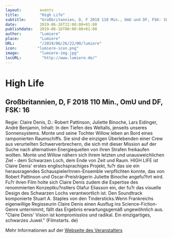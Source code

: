 ```yaml
---
layout:        events
title:         "High Life"
subtitle:      "Großbritannien, D, F 2018 110 Min., OmU und DF, FSK: 16"
date:          2019-06-26T22:00:00+01:00
publishdate:   2019-06-16T00:00:00+01:00
author:        "Lumiere"
place:         "Lumiere"
URL:           "/2019/06/26/22/00/lumiere"
icon:         "lumiere-icon.png"
image:         "lumiere-img.jpg"
locURL:         "http://www.lumiere.de/"
---
```


High Life
===========

Großbritannien, D, F 2018 110 Min., OmU und DF, FSK: 16
-----------

Regie: Claire Denis, D.: Robert Pattinson, Juliette Binoche, Lars Eidinger, André Benjamin, Inhalt: In den Tiefen des Weltalls, jenseits unseres Sonnensystems. Monte und seine Tochter Willow leben an Bord eines ramponierten Raumschiffs. Sie sind die einzigen Überlebenden einer Crew aus verurteilten Schwerverbrechern, die sich mit dieser Mission auf der Suche nach alternativen Energiequellen von ihren Strafen freikaufen wollten. Monte und Willow nähern sich ihrem letzten und unausweichlichen Ziel - dem Schwarzen Loch, dem Ende von Zeit und Raum. HIGH LIFE ist Claire Denis' erstes englischsprachiges Projekt, fu?r das sie ein herausragendes SchauspielerInnen-Ensemble verpflichten konnte, das von Robert Pattinson und Oscar-Preisträgerin Juliette Binoche angefu?hrt wird. Fu?r ihren Film holte sich Claire Denis zudem die Expertise des renommierten Konzeptku?nstlers Olafur Eliasson ein, der fu?r das visuelle Design des Schwarzen Lochs verantwortlich ist. Den Soundtrack komponierte Stuart A. Staples von den Tindersticks.Wenn Frankreichs eigenwillige Regisseurin Claire Denis einen Ausflug ins Science-Fiction-Genre unternimmt, fällt das Ergebnis erwartungsgemäß ungewöhnlich aus. "Claire Denis' Vision ist kompromisslos und radikal. Ein einzigartiges, schwarzes Juwel." (Filmstarts. de)

Mehr Informationen auf der [Webseite des Veranstalters](http://www.lumiere.de/19/06/highlife.htm)
